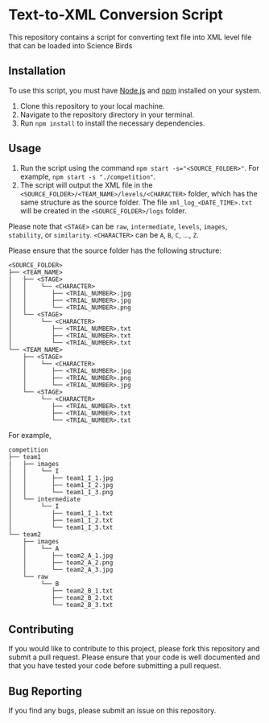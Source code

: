 # Text-to-XML Conversion Script

This repository contains a script for converting text file into XML level file that can be loaded into Science Birds

## Installation

To use this script, you must have <a href="https://nodejs.org/en/" target="_new">Node.js</a> and <a href="https://www.npmjs.com/" target="_new">npm</a> installed on your system.

1. Clone this repository to your local machine.
2. Navigate to the repository directory in your terminal.
3. Run `npm install` to install the necessary dependencies.

## Usage

1. Run the script using the command `npm start -s="<SOURCE_FOLDER>"`. For example, `npm start -s "./competition"`.
2. The script will output the XML file in the `<SOURCE_FOLDER>/<TEAM_NAME>/levels/<CHARACTER>` folder, which has the same structure as the source folder. The file `xml_log_<DATE_TIME>.txt` will be created in the `<SOURCE_FOLDER>/logs` folder.

Please note that `<STAGE>` can be `raw`, `intermediate`, `levels`, `images`, `stability`, or `similarity`. `<CHARACTER>` can be `A`, `B`, `C`, ..., `Z`.

Please ensure that the source folder has the following structure:

```
<SOURCE_FOLDER>
├── <TEAM_NAME>
|   ├── <STAGE>
│   │    └── <CHARACTER>
│   │       ├── <TRIAL_NUMBER>.jpg
│   │       ├── <TRIAL_NUMBER>.jpg
│   │       └── <TRIAL_NUMBER>.png
│   └── <STAGE>
│        └── <CHARACTER>
│           ├── <TRIAL_NUMBER>.txt
│           ├── <TRIAL_NUMBER>.txt
│           └── <TRIAL_NUMBER>.txt
└── <TEAM_NAME>
    ├── <STAGE>
    │    └── <CHARACTER>
    │       ├── <TRIAL_NUMBER>.jpg
    │       ├── <TRIAL_NUMBER>.png
    │       └── <TRIAL_NUMBER>.jpg
    └── <STAGE>
         └── <CHARACTER>
            ├── <TRIAL_NUMBER>.txt
            ├── <TRIAL_NUMBER>.txt
            └── <TRIAL_NUMBER>.txt
```

For example,

```
competition
├── team1
|   ├── images
│   │    └── I
│   │       ├── team1_I_1.jpg
│   │       ├── team1_I_2.jpg
│   │       └── team1_I_3.png
│   └── intermediate
│        └── I
│           ├── team1_I_1.txt
│           ├── team1_I_2.txt
│           └── team1_I_3.txt
└── team2
    ├── images
    │    └── A
    │       ├── team2_A_1.jpg
    │       ├── team2_A_2.png
    │       └── team2_A_3.jpg
    └── raw
         └── B
            ├── team2_B_1.txt
            ├── team2_B_2.txt
            └── team2_B_3.txt
```

## Contributing

If you would like to contribute to this project, please fork this repository and submit a pull request. Please ensure that your code is well documented and that you have tested your code before submitting a pull request.

## Bug Reporting

If you find any bugs, please submit an issue on this repository.
